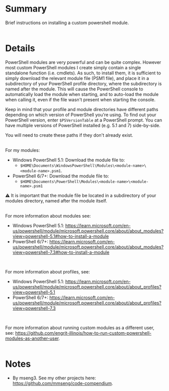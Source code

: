# Summary
Brief instructions on installing a custom powershell module.  
<br />

# Details
PowerShell modules are very powerful and can be quite complex. However most custom PowerShell modules I create simply contain a single standalone function (i.e. cmdlets). As such, to install them, it is sufficient to simply download the relevant module file (PSM1 file), and place it in a subdirectory of your PowerShell profile directory, where the subdirectory is named after the module. This will cause the PowerShell console to automatically load the module when starting, and to auto-load the module when calling it, even if the file wasn't present when starting the console.  

Keep in mind that your profile and module directories have different paths depending on which version of PowerShell you're using. To find out your PowerShell version, enter `$PSVersionTable` at a PowerShell prompt. You can have multiple versions of PowerShell installed (e.g. 5.1 and 7) side-by-side.  

You will need to create these paths if they don't already exist.  
<br />

For my modules:
  - Windows PowerShell 5.1: Download the module file to:
    - `$HOME\Documents\WindowsPowerShell\Modules\<module-name>\<module-name>.psm1`.
  - PowerShell 6/7+: Download the module file to:
    - `$HOME\Documents\PowerShell\Modules\<module-name>\<module-name>.psm1`

:warning: It is important that the module file be located in a subdirectory of your modules directory, named after the module itself.  
<br />

For more information about modules see:  
  - Windows PowerShell 5.1: https://learn.microsoft.com/en-us/powershell/module/microsoft.powershell.core/about/about_modules?view=powershell-5.1#how-to-install-a-module
  - PowerShell 6/7+: https://learn.microsoft.com/en-us/powershell/module/microsoft.powershell.core/about/about_modules?view=powershell-7.3#how-to-install-a-module
<br />

For more information about profiles, see:  
  - Windows PowerShell 5.1: https://learn.microsoft.com/en-us/powershell/module/microsoft.powershell.core/about/about_profiles?view=powershell-5.1
  - PowerShell 6/7+: https://learn.microsoft.com/en-us/powershell/module/microsoft.powershell.core/about/about_profiles?view=powershell-7.3
<br />

For more information about running custom modules as a different user, see: https://github.com/engrit-illinois/how-to-run-custom-powershell-modules-as-another-user.  
<br />

# Notes
- By mseng3. See my other projects here: https://github.com/mmseng/code-compendium.
